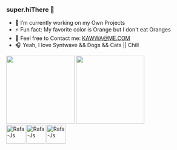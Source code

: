 ### super.hiThere 👋

- 🔭 I’m currently working on my Own Projects
- ⚡ Fun fact: My favorite color is Orange but I don't eat Oranges
- 💌 Feel free to Contact me: [KAWWA@ME.COM](KAWWA@ME.COM)
- 🎧 Yeah, I love Syntwave && Dogs && Cats || Chill

<div>
  <img height="180em" src="https://github-readme-stats.vercel.app/api?username=dkyoo&show_icons=true&theme=synthwave&include_all_commits=true&count_private=true"/>
  
 <img height="180em" src="https://github-readme-stats.vercel.app/api/top-langs/?username=dkyoo&layout=compact&langs_count=16&theme=synthwave"/>
</div>

<div>
<img align="left" alt="Rafa-Js" height="50" width="50" src="https://cdn.jsdelivr.net/gh/devicons/devicon/icons/c/c-original.svg">
<img align="left" alt="Rafa-Js" height="50" width="50" src="https://cdn.jsdelivr.net/gh/devicons/devicon/icons/cplusplus/cplusplus-original.svg">
<img align="left" alt="Rafa-Js" height="50" width="50" src="https://cdn.jsdelivr.net/gh/devicons/devicon/icons/swift/swift-original.svg">

</div>
